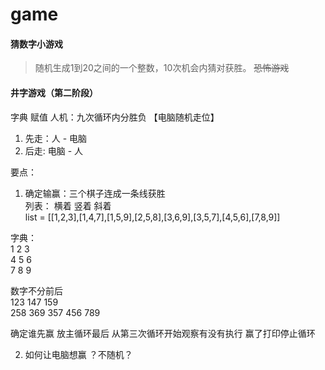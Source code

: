 # game
#### 猜数字小游戏
> 随机生成1到20之间的一个整数，10次机会内猜对获胜。 ~~恐怖游戏~~

#### 井字游戏（第二阶段）
字典 赋值
人机：九次循环内分胜负 【电脑随机走位】
1. 先走：人 - 电脑
2. 后走: 电脑 - 人

要点：
1. 确定输赢：三个棋子连成一条线获胜  
列表： 
横着 竖着 斜着  
list = [[1,2,3],[1,4,7],[1,5,9],[2,5,8],[3,6,9],[3,5,7],[4,5,6],[7,8,9]]

字典：  
1 2 3  
4 5 6  
7 8 9  

数字不分前后  
123  147  159  
258  369  357
456  789 

确定谁先赢
放主循环最后 从第三次循环开始观察有没有执行
赢了打印停止循环

2. 如何让电脑想赢  ？不随机？
